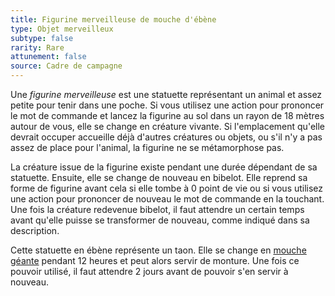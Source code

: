 ```yaml
---
title: Figurine merveilleuse de mouche d'ébène
type: Objet merveilleux
subtype: false
rarity: Rare
attunement: false
source: Cadre de campagne
---
```

Une _figurine merveilleuse_ est une statuette représentant un animal et assez petite pour tenir dans une poche. Si vous utilisez une action pour prononcer le mot de commande et lancez la figurine au sol dans un rayon de 18 mètres autour de vous, elle se change en créature vivante. Si l'emplacement qu'elle devrait occuper accueille déjà d'autres créatures ou objets, ou s'il n'y a pas assez de place pour l'animal, la figurine ne se métamorphose pas.

La créature issue de la figurine existe pendant une durée dépendant de sa statuette. Ensuite, elle se change de nouveau en bibelot. Elle reprend sa forme de figurine avant cela si elle tombe à 0 point de vie ou si vous utilisez une action pour prononcer de nouveau le mot de commande en la touchant. Une fois la créature redevenue bibelot, il faut attendre un certain temps avant qu'elle puisse se transformer de nouveau, comme indiqué dans sa description.

Cette statuette en ébène représente un taon. Elle se change en [mouche géante](/bestiaire/mouche-d-ebene/) pendant 12 heures et peut alors servir de monture. Une fois ce pouvoir utilisé, il faut attendre 2 jours avant de pouvoir s'en servir à nouveau.
